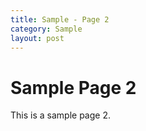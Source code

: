 ```yaml
---
title: Sample - Page 2
category: Sample
layout: post
---
```


# Sample Page 2

This is a sample page 2.